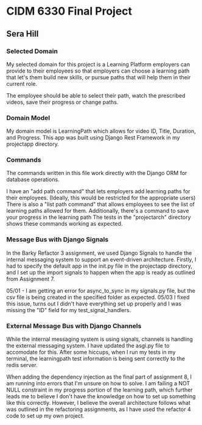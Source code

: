 # CIDM 6330 Final Project
## Sera Hill

### Selected Domain
My selected domain for this project is a Learning Platform employers can provide to their employees so that employers can choose a learning path that let's them build new skills, or pursue paths that will help them in their current role.

The employee should be able to select their path, watch the prescribed videos, save their progress or change paths. 

### Domain Model
My domain model is LearningPath which allows for video ID, Title, Duration, and Progress. This app was built using Django Rest Framework in my projectapp directory.

### Commands
The commands written in this file work directly with the Django ORM for database operations.

I have an "add path command" that lets employers add learning paths for their employees. (Ideally, this would be restricted for the appropriate users)
There is also a "list path command" that allows employees to see the list of learning paths allowed for them.
Additionally, there's a command to save your progress in the learning path
The tests in the "projectarch" directory shows these commands working as expected.

### Message Bus with Django Signals
In the Barky Refactor 3 assignment, we used Django Signals to handle the internal messaging system to support an event-driven architecture. 
Firstly, I had to specify the default app in the init.py file in the projectapp directory, and I set up the import signals to happen when the app is ready as outlined from Assignment 7.

05/01 - I am getting an error for async_to_sync in my signals.py file, but the csv file is being created in the specified folder as expected.
05/03 I fixed this issue, turns out I didn't have everything set up properly and I was missing the "ID" field for my test_signal_handlers.

### External Message Bus with Django Channels
While the internal messaging system is using signals, channels is handling the external messaging system. I have updated the asgi.py file to accomodate for this. After some hiccups, when I run my tests in my terminal, the learningpath test information is being sent correctly to the redis server.

When adding the dependency injection as the final part of assignment 8, I am running into errors that I'm unsure on how to solve. I am failing a NOT NULL constraint in my progress portion of the learning path, which further leads me to believe I don't have the knowledge on how to set up something like this correctly. However, I believe the overall architecture follows what was outlined in the refactoring assignments, as I have used the refactor 4 code to set up my own project.